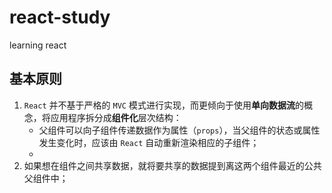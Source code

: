 # react-study

learning react

## 基本原则

1. `React` 并不基于严格的 `MVC` 模式进行实现，而更倾向于使用**单向数据流**的概念，将应用程序拆分成**组件化**层次结构：
   - 父组件可以向子组件传递数据作为属性（`props`），当父组件的状态或属性发生变化时，应该由 `React` 自动重新渲染相应的子组件；
   - 
2. 如果想在组件之间共享数据，就将要共享的数据提到离这两个组件最近的公共父组件中；
